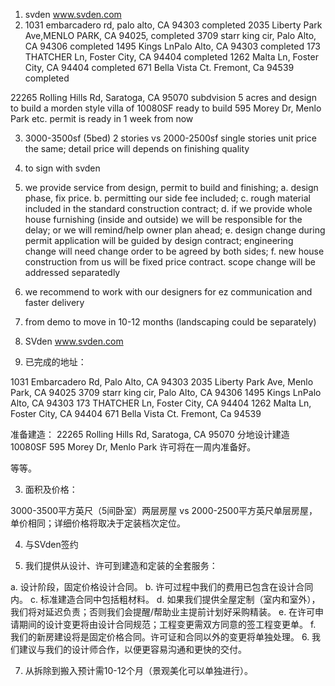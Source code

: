 


1. svden   www.svden.com
2. 1031 embarcadero rd, palo alto, CA 94303 completed
   2035 Liberty Park Ave,MENLO PARK, CA 94025,  completed
   3709 starr king cir, Palo Alto, CA 94306 completed
    1495 Kings LnPalo Alto, CA 94303 completed
    173 THATCHER Ln, Foster City, CA 94404 completed
    1262 Malta Ln, Foster City, CA 94404 completed
    671 Bella Vista Ct. Fremont, Ca 94539 completed
  
  22265 Rolling Hills Rd, Saratoga, CA 95070 subdvision 5 acres and design to build a morden style villa of 10080SF
  ready to build 595 Morey Dr, Menlo Park etc. permit is ready in 1 week from now

3. 3000-3500sf (5bed) 2 stories  vs 2000-2500sf single stories unit price the same; detail price will depends on finishing quality
4. to sign with svden 
5. we provide service from design, permit to build and finishing;
   a. design phase, fix price. 
   b. permitting our side fee included;
   c. rough material included in the standard construction contract;
   d. if we provide whole house furnishing (inside and outside) we will be responsible for the delay; 
      or we will remind/help owner plan ahead;
   e. design change during permit application will be guided by design contract; engineering change will need change order to be agreed by both sides;
   f. new house construction from us will be fixed price contract.  scope change will be addressed separatedly 

6. we recommend to work with our designers for ez communication and faster delivery
7. from demo to move in 10-12 months (landscaping could be separately)



1. SVden www.svden.com

2. 已完成的地址：

1031 Embarcadero Rd, Palo Alto, CA 94303
2035 Liberty Park Ave, Menlo Park, CA 94025
3709 starr king cir, Palo Alto, CA 94306
1495 Kings LnPalo Alto, CA 94303
173 THATCHER Ln, Foster City, CA 94404
1262 Malta Ln, Foster City, CA 94404
671 Bella Vista Ct. Fremont, Ca 94539

准备建造：
22265 Rolling Hills Rd, Saratoga, CA 95070 分地设计建造10080SF
595 Morey Dr, Menlo Park 许可将在一周内准备好。

等等。

3. 面积及价格：

3000-3500平方英尺（5间卧室）两层房屋 vs 2000-2500平方英尺单层房屋，单价相同；详细价格将取决于定装档次定位。

4. 与SVden签约

5. 我们提供从设计、许可到建造和定装的全套服务：

a. 设计阶段，固定价格设计合同。
b. 许可过程中我们的费用已包含在设计合同内。
c. 标准建造合同中包括粗材料。
d. 如果我们提供全屋定制（室内和室外），我们将对延迟负责；否则我们会提醒/帮助业主提前计划好采购精装。
e. 在许可申请期间的设计变更将由设计合同规范；工程变更需双方同意的签工程变更单。
f. 我们的新房建设将是固定价格合同。许可证和合同以外的变更将单独处理。
6. 我们建议与我们的设计师合作，以便更容易沟通和更快的交付。

7. 从拆除到搬入预计需10-12个月（景观美化可以单独进行）。